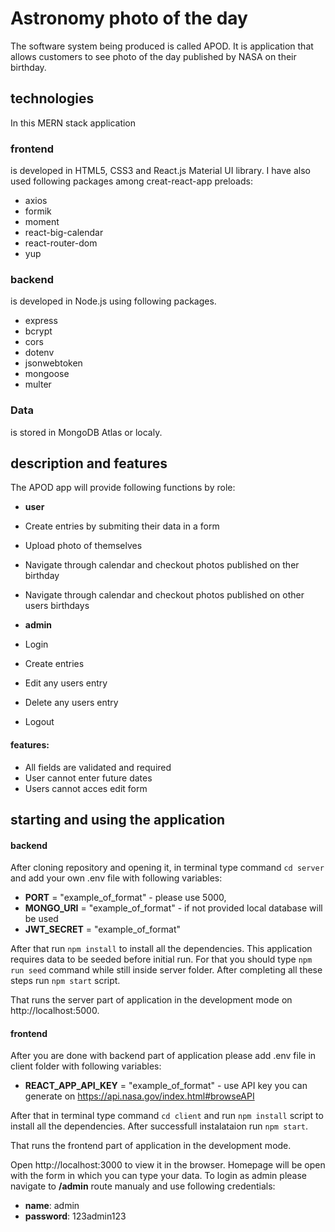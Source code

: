 # Astronomy photo of the day
The software system being produced is called APOD. It is application that allows customers to see photo of the day published by NASA on their birthday.

## technologies
In this MERN stack application

### frontend 
  is developed in HTML5, CSS3 and React.js Material UI library. I have also used following packages among creat-react-app preloads:
  - axios
  - formik
  - moment
  - react-big-calendar
  - react-router-dom
  - yup


### backend 
  is developed in Node.js using following packages.
  - express
  - bcrypt
  - cors
  - dotenv
  - jsonwebtoken
  - mongoose
  - multer

### Data 
  is stored in MongoDB Atlas or localy.

## description and features
The APOD app will provide following functions by role:

- **user**
- Create entries by submiting their data in a form
- Upload photo of themselves
- Navigate through calendar and checkout photos published on ther birthday
- Navigate through calendar and checkout photos published on other users birthdays

- **admin**
- Login
- Create entries
- Edit any users entry
- Delete any users entry
- Logout

#### features:
- All fields are validated and required
- User cannot enter future dates
- Users cannot acces edit form

## starting and using the application

#### backend

After cloning repository and opening it, in terminal type command `cd server` and add your own .env file with following variables: 
- **PORT** = "example_of_format" - please use 5000,  
- **MONGO_URI** = "example_of_format" - if not provided local database will be used 
- **JWT_SECRET** = "example_of_format" 

After that run `npm install` to install all the dependencies. This application requires data to be seeded before initial run. For that you should type `npm run seed` command while still inside server folder. After completing all these steps run `npm start` script. 

That runs the server part of application in the development mode on http://localhost:5000.

#### frontend

After you are done with backend part of application please add .env file in client folder with following variables: 
- **REACT_APP_API_KEY** = "example_of_format" - use API key you can generate on https://api.nasa.gov/index.html#browseAPI

After that in terminal type command `cd client` and run `npm install` script to install all the dependencies. After successfull instalataion run `npm start`. 

That runs the frontend part of application in the development mode.

Open http://localhost:3000 to view it in the browser. Homepage will be open with the form in which you can type your data. To login as admin please navigate to **/admin** route manualy and use following credentials: 

- **name**: admin
- **password**: 123admin123




